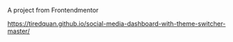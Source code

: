 A project from Frontendmentor


https://tiredquan.github.io/social-media-dashboard-with-theme-switcher-master/
